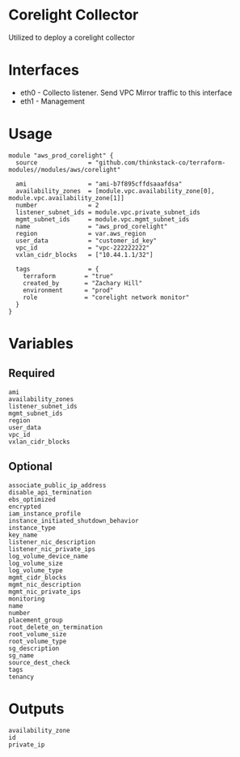 # Corelight Collector
Utilized to deploy a corelight collector

# Interfaces
- eth0 - Collecto listener. Send VPC Mirror traffic to this interface
- eth1 - Management

# Usage
    module "aws_prod_corelight" {
      source              = "github.com/thinkstack-co/terraform-modules//modules/aws/corelight"
      
      ami                 = "ami-b7f895cffdsaaafdsa"
      availability_zones  = [module.vpc.availability_zone[0], module.vpc.availability_zone[1]]
      number              = 2
      listener_subnet_ids = module.vpc.private_subnet_ids
      mgmt_subnet_ids     = module.vpc.mgmt_subnet_ids
      name                = "aws_prod_corelight"
      region              = var.aws_region
      user_data           = "customer_id_key"
      vpc_id              = "vpc-222222222"
      vxlan_cidr_blocks   = ["10.44.1.1/32"]
      
      tags                = {
        terraform        = "true"
        created_by       = "Zachary Hill"
        environment      = "prod"
        role             = "corelight network monitor"
      }
    }

# Variables
## Required
    ami
    availability_zones
    listener_subnet_ids
    mgmt_subnet_ids
    region
    user_data
    vpc_id
    vxlan_cidr_blocks

## Optional
    associate_public_ip_address
    disable_api_termination
    ebs_optimized
    encrypted
    iam_instance_profile
    instance_initiated_shutdown_behavior
    instance_type
    key_name
    listener_nic_description
    listener_nic_private_ips
    log_volume_device_name
    log_volume_size
    log_volume_type
    mgmt_cidr_blocks
    mgmt_nic_description
    mgmt_nic_private_ips
    monitoring
    name
    number
    placement_group
    root_delete_on_termination
    root_volume_size
    root_volume_type
    sg_description
    sg_name
    source_dest_check
    tags
    tenancy

# Outputs
    availability_zone
    id
    private_ip
